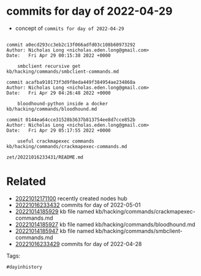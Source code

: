 # commits for day of 2022-04-29

- concept of `commits for day of 2022-04-29`

```

commit a0ecd293cc3eb2c13f066adfd03c108b60973292
Author: Nicholas Long <nicholas.eden.long@gmail.com>
Date:   Fri Apr 29 00:15:38 2022 +0000

    smbclient recursive get
kb/hacking/commands/smbclient-commands.md

commit acafba910173f3d9f8eda449f384954ae234868a
Author: Nicholas Long <nicholas.eden.long@gmail.com>
Date:   Fri Apr 29 04:26:48 2022 +0000

    bloodhound-python inside a docker
kb/hacking/commands/bloodhound.md

commit 0144ea64cce31528b3637b813754ee8d7cce852b
Author: Nicholas Long <nicholas.eden.long@gmail.com>
Date:   Fri Apr 29 05:17:55 2022 +0000

    useful crackmapexec commands
kb/hacking/commands/crackmapexec-commands.md
```

` zet/20221016233431/README.md `

# Related

- [20221012171100](/zet/20221012171100/README.md) recently created nodes hub
- [20221016233432](/zet/20221016233432/README.md) commits for day of 2022-05-01
- [20221014185929](/zet/20221014185929/README.md) kb file named kb/hacking/commands/crackmapexec-commands.md
- [20221014185927](/zet/20221014185927/README.md) kb file named kb/hacking/commands/bloodhound.md
- [20221014185947](/zet/20221014185947/README.md) kb file named kb/hacking/commands/smbclient-commands.md
- [20221016233429](/zet/20221016233429/README.md) commits for day of 2022-04-28

Tags:

    #dayinhistory
